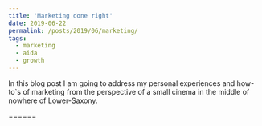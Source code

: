 ```yaml
---
title: 'Marketing done right'
date: 2019-06-22
permalink: /posts/2019/06/marketing/
tags:
  - marketing
  - aida
  - growth
---
```


In this blog post I am going to address my personal experiences and how-to`s of marketing from  the perspective of a small cinema in the middle of nowhere of Lower-Saxony.

======
